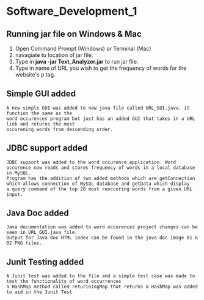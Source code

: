 # Software_Development_1

## Running jar file on Windows & Mac
  1. Open Command Prompt (Windows) or Terminal (Mac)
  2. navagiate to location of jar file.
  3. Type in **java -jar Text_Analyzer.jar** to run jar file.
  4. Type in name of URL you wish to get the frequency of words for the website's p tag.
  
## Simple GUI added 
    A new simple GUI was added to new java file called URL_GUI.java, it function the same as the
    word occurences program but just has an added GUI that takes in a URL link and returns the most
    occurening words from descending order.
    
## JDBC support added
    JDBC support was added to the word occurence application. Word occurence now reads and stores frequency of words in a local database in MySQL.
    Program has the addition of two added methods which are getConnection which allows connection of MySQL database and getData which display
    a query command of the top 20 most reoccuring words from a given URL input.
    
## Java Doc added
    Java documentation was added to word occurences project changes can be seen in URL_GUI.java file.
    Output for Java doc HTML index can be found in the java doc image 01 & 02 PNG files.
    
## Junit Testing added
    A Junit test was added to the file and a simple test case was made to test the functionality of word occurrences
    a HashMap method called returiningMap that returns a HashMap was added to aid in the Junit Test
